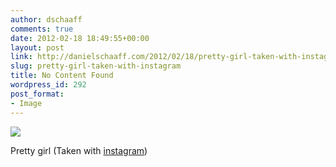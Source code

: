 ```yaml
---
author: dschaaff
comments: true
date: 2012-02-18 18:49:55+00:00
layout: post
link: http://danielschaaff.com/2012/02/18/pretty-girl-taken-with-instagram/
slug: pretty-girl-taken-with-instagram
title: No Content Found
wordpress_id: 292
post_format:
- Image
---
```


![](https://danielschaaff.files.wordpress.com/2012/02/tumblr_lzlqz8jkgu1qcnv82o1_1280.jpg)

Pretty girl (Taken with [instagram](http://instagr.am))
